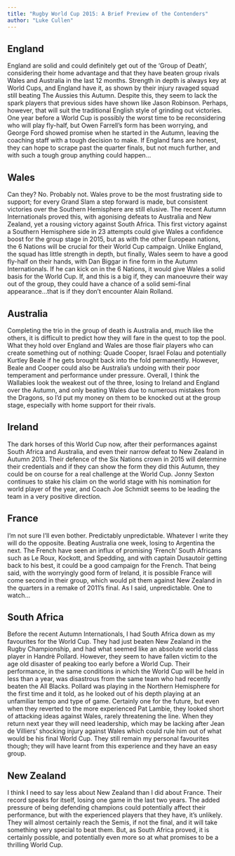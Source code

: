 ```yaml
---
title: "Rugby World Cup 2015: A Brief Preview of the Contenders"
author: "Luke Cullen"
---
```


## England

England are solid and could definitely get out of the ‘Group of Death’, considering their home advantage and that they have beaten group rivals Wales and Australia in the last 12 months. Strength in depth is always key at World Cups, and England have it, as shown by their injury ravaged squad still beating The Aussies this Autumn. Despite this, they seem to lack the spark players that previous sides have shown like Jason Robinson. Perhaps, however, that will suit the traditional English style of grinding out victories. One year before a World Cup is possibly the worst time to be reconsidering who will play fly-half, but Owen Farrell’s form has been worrying, and George Ford showed promise when he started in the Autumn, leaving the coaching staff with a tough decision to make. If England fans are honest, they can hope to scrape past the quarter finals, but not much further, and with such a tough group anything could happen…

## Wales

Can they? No. Probably not. Wales prove to be the most frustrating side to support; for every Grand Slam a step forward is made, but consistent victories over the Southern Hemisphere are still elusive. The recent Autumn Internationals proved this, with agonising defeats to Australia and New Zealand, yet a rousing victory against South Africa. This first victory against a Southern Hemisphere side in 23 attempts could give Wales a confidence boost for the group stage in 2015, but as with the other European nations, the 6 Nations will be crucial for their World Cup campaign. Unlike England, the squad has little strength in depth, but finally, Wales seem to have a good fly-half on their hands, with Dan Biggar in fine form in the Autumn Internationals. If he can kick on in the 6 Nations, it would give Wales a solid basis for the World Cup. If, and this is a big if, they can manoeuvre their way out of the group, they could have a chance of a solid semi-final appearance…that is if they don’t encounter Alain Rolland.

## Australia

Completing the trio in the group of death is Australia and, much like the others, it is difficult to predict how they will fare in the quest to top the pool. What they hold over England and Wales are those flair players who can create something out of nothing: Quade Cooper, Israel Folau and potentially Kurtley Beale if he gets brought back into the fold permanently. However, Beale and Cooper could also be Australia’s undoing with their poor temperament and performance under pressure. Overall, I think the Wallabies look the weakest out of the three, losing to Ireland and England over the Autumn, and only beating Wales due to numerous mistakes from the Dragons, so I’d put my money on them to be knocked out at the group stage, especially with home support for their rivals.

## Ireland

The dark horses of this World Cup now, after their performances against South Africa and Australia, and even their narrow defeat to New Zealand in Autumn 2013. Their defence of the Six Nations crown in 2015 will determine their credentials and if they can show the form they did this Autumn, they could be on course for a real challenge at the World Cup. Jonny Sexton continues to stake his claim on the world stage with his nomination for world player of the year, and Coach Joe Schmidt seems to be leading the team in a very positive direction.

## France

I’m not sure I’ll even bother. Predictably unpredictable. Whatever I write they will do the opposite. Beating Australia one week, losing to Argentina the next. The French have seen an influx of promising ‘French’ South Africans such as Le Roux, Kockott, and Spedding, and with captain Dusautoir getting back to his best, it could be a good campaign for the French. That being said, with the worryingly good form of Ireland, it is possible France will come second in their group, which would pit them against New Zealand in the quarters in a remake of 2011’s final. As I said, unpredictable. One to watch…

## South Africa

Before the recent Autumn Internationals, I had South Africa down as my favourites for the World Cup. They had just beaten New Zealand in the Rugby Championship, and had what seemed like an absolute world class player in Handrè Pollard. However, they seem to have fallen victim to the age old disaster of peaking too early before a World Cup. Their performance, in the same conditions in which the World Cup will be held in less than a year, was disastrous from the same team who had recently beaten the All Blacks. Pollard was playing in the Northern Hemisphere for the first time and it told, as he looked out of his depth playing at an unfamiliar tempo and type of game. Certainly one for the future, but even when they reverted to the more experienced Pat Lambie, they looked short of attacking ideas against Wales, rarely threatening the line. When they return next year they will need leadership, which may be lacking after Jean de Villiers’ shocking injury against Wales which could rule him out of what would be his final World Cup. They still remain my personal favourites though; they will have learnt from this experience and they have an easy group.

## New Zealand

I think I need to say less about New Zealand than I did about France. Their record speaks for itself, losing one game in the last two years. The added pressure of being defending champions could potentially affect their performance, but with the experienced players that they have, it’s unlikely. They will almost certainly reach the Semis, if not the final, and it will take something very special to beat them. But, as South Africa proved, it is certainly possible, and potentially even more so at what promises to be a thrilling World Cup.
